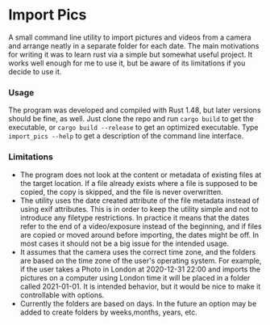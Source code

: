 # Import Pics

A small command line utility to import pictures and videos from a camera and arrange neatly in a separate folder for each date. The main motivations for writing it was to learn rust via a simple but somewhat useful project. It works well enough for me to use it, but be aware of its limitations if you decide to use it.

### Usage

The program was developed and compiled with Rust 1.48, but later versions should be fine, as well. Just clone the repo and run `cargo build` to get the executable, or `cargo build --release` to get an optimized executable. Type `import_pics --help` to get a description of the command line interface.

### Limitations

 - The program does not look at the content or metadata of existing files at the target location. If a file already exists where a file is supposed to be copied, the copy is skipped, and the file is never overwritten.
 - The utility uses the date created attribute of the file metadata instead of using exif attributes. This is in order to keep the utility simple and not to introduce any filetype restrictions. In practice it means that the dates refer to the end of a video/exposure instead of the beginning, and if files are copied or moved around before importing, the dates might be off. In most cases it should not be a big issue for the intended usage.
 - It assumes that the camera uses the correct time zone, and the folders are based on the time zone of the user's operating system. For example, if the user takes a Photo in London at 2020-12-31 22:00 and imports the pictures on a computer using London time it will be placed in a folder called 2021-01-01. It is intended behavior, but it would be nice to make it controllable with options.
  - Currently the folders are based on days. In the future an option may be added to create folders by weeks,months, years, etc.